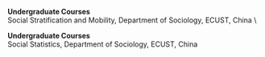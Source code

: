 <strong>Undergraduate Courses</strong> \
Social Stratification and Mobility, Department of Sociology, ECUST, China \

<strong>Undergraduate Courses</strong> \
Social Statistics, Department of Sociology, ECUST, China

